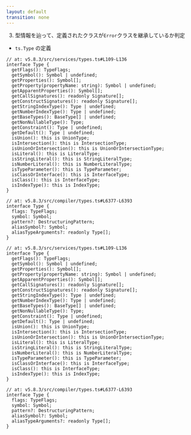 ```yaml
---
layout: default
transition: none
---
```


<style scoped>
.slidev-vclick-hidden {
  display: none;
}
.small-code {
  .slidev-code {
    font-size: 0.63rem !important;
    line-height: 0rem !important;
    width: 400px !important;
  }
}
</style>

<div class="_bullet">

3. 型情報を辿って、定義されたクラスが`Error`クラスを継承しているか判定

- `ts.Type` の定義

<div v-click="[0]" class="flex justify-around small-code">

```ts{*}
// at: v5.8.3/src/services/types.ts#L109-L136
interface Type {
  getFlags(): TypeFlags;
  getSymbol(): Symbol | undefined;
  getProperties(): Symbol[];
  getProperty(propertyName: string): Symbol | undefined;
  getApparentProperties(): Symbol[];
  getCallSignatures(): readonly Signature[];
  getConstructSignatures(): readonly Signature[];
  getStringIndexType(): Type | undefined;
  getNumberIndexType(): Type | undefined;
  getBaseTypes(): BaseType[] | undefined;
  getNonNullableType(): Type;
  getConstraint(): Type | undefined;
  getDefault(): Type | undefined;
  isUnion(): this is UnionType;
  isIntersection(): this is IntersectionType;
  isUnionOrIntersection(): this is UnionOrIntersectionType;
  isLiteral(): this is LiteralType;
  isStringLiteral(): this is StringLiteralType;
  isNumberLiteral(): this is NumberLiteralType;
  isTypeParameter(): this is TypeParameter;
  isClassOrInterface(): this is InterfaceType;
  isClass(): this is InterfaceType;
  isIndexType(): this is IndexType;
}
```

```ts{*}
// at: v5.8.3/src/compiler/types.ts#L6377-L6393
interface Type {
  flags: TypeFlags;
  symbol: Symbol;
  pattern?: DestructuringPattern;
  aliasSymbol?: Symbol;
  aliasTypeArguments?: readonly Type[];
}
```

</div>

<div v-click="1" class="flex justify-around small-code">

```ts{12}
// at: v5.8.3/src/services/types.ts#L109-L136
interface Type {
  getFlags(): TypeFlags;
  getSymbol(): Symbol | undefined;
  getProperties(): Symbol[];
  getProperty(propertyName: string): Symbol | undefined;
  getApparentProperties(): Symbol[];
  getCallSignatures(): readonly Signature[];
  getConstructSignatures(): readonly Signature[];
  getStringIndexType(): Type | undefined;
  getNumberIndexType(): Type | undefined;
  getBaseTypes(): BaseType[] | undefined;
  getNonNullableType(): Type;
  getConstraint(): Type | undefined;
  getDefault(): Type | undefined;
  isUnion(): this is UnionType;
  isIntersection(): this is IntersectionType;
  isUnionOrIntersection(): this is UnionOrIntersectionType;
  isLiteral(): this is LiteralType;
  isStringLiteral(): this is StringLiteralType;
  isNumberLiteral(): this is NumberLiteralType;
  isTypeParameter(): this is TypeParameter;
  isClassOrInterface(): this is InterfaceType;
  isClass(): this is InterfaceType;
  isIndexType(): this is IndexType;
}
```

```ts{none}
// at: v5.8.3/src/compiler/types.ts#L6377-L6393
interface Type {
  flags: TypeFlags;
  symbol: Symbol;
  pattern?: DestructuringPattern;
  aliasSymbol?: Symbol;
  aliasTypeArguments?: readonly Type[];
}
```

</div>

</div>

<!-- 
typescript の Type という interface には、こちらのように、さまざまなプロパティがあるのですが、

[click] その中の getBaseTypes というメソッドを使用することで、親の型情報を取得することができます。

型情報を辿って、定義されたクラスが Error クラスを継承しているか判定する、具体的なコードは、このようになります。
-->